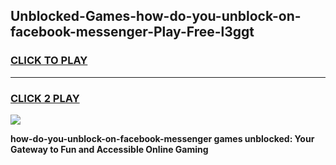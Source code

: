 
## Unblocked-Games-how-do-you-unblock-on-facebook-messenger-Play-Free-l3ggt
<h3>
<a href="https://premium76.site?title=how-do-you-unblock-on-facebook-messenger&ref=20M">CLICK TO PLAY</a></h3>
<hr>

<h3>
<a href="https://premium76.site?title=how-do-you-unblock-on-facebook-messenger&ref=20M">CLICK 2 PLAY</a>
  
</h3>

<a href="https://premium76.site?title=how-do-you-unblock-on-facebook-messenger&ref=19M"><img src="https://clearcache.store/games.png"></a>


**how-do-you-unblock-on-facebook-messenger games unblocked: Your Gateway to Fun and Accessible Online Gaming**
